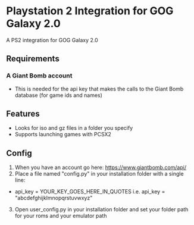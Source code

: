 # Playstation 2 Integration for GOG Galaxy 2.0
A PS2 integration for GOG Galaxy 2.0

## Requirements
### A Giant Bomb account
* This is needed for the api key that makes the calls to the Giant Bomb database (for game ids and names)

## Features
* Looks for iso and gz files in a folder you specify
* Supports launching games with PCSX2

## Config
1. When you have an account go here: https://www.giantbomb.com/api/
2. Place a file named "config.py" in your installation folder with a single line:
* api_key = YOUR_KEY_GOES_HERE_IN_QUOTES
i.e. api_key = "abcdefghijklmnopqrstuvwxyz"
3. Open user_config.py in your installation folder and set your folder path for your roms and your emulator path
